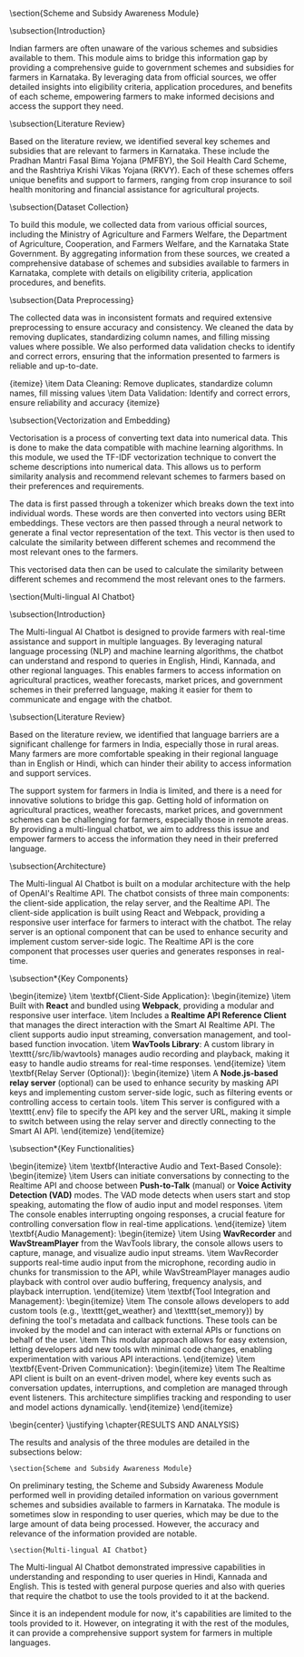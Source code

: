 \section{Scheme and Subsidy Awareness Module}

\subsection{Introduction}

Indian farmers are often unaware of the various schemes and subsidies available to them. This module aims to bridge this information gap by providing a comprehensive guide to government schemes and subsidies for farmers in Karnataka. By leveraging data from official sources, we offer detailed insights into eligibility criteria, application procedures, and benefits of each scheme, empowering farmers to make informed decisions and access the support they need.

\subsection{Literature Review}

Based on the literature review, we identified several key schemes and subsidies that are relevant to farmers in Karnataka. These include the Pradhan Mantri Fasal Bima Yojana (PMFBY), the Soil Health Card Scheme, and the Rashtriya Krishi Vikas Yojana (RKVY). Each of these schemes offers unique benefits and support to farmers, ranging from crop insurance to soil health monitoring and financial assistance for agricultural projects.



\subsection{Dataset Collection}

To build this module, we collected data from various official sources, including the Ministry of Agriculture and Farmers Welfare, the Department of Agriculture, Cooperation, and Farmers Welfare, and the Karnataka State Government. By aggregating information from these sources, we created a comprehensive database of schemes and subsidies available to farmers in Karnataka, complete with details on eligibility criteria, application procedures, and benefits.

\subsection{Data Preprocessing}

The collected data was in inconsistent formats and required extensive preprocessing to ensure accuracy and consistency. We cleaned the data by removing duplicates, standardizing column names, and filling missing values where possible. We also performed data validation checks to identify and correct errors, ensuring that the information presented to farmers is reliable and up-to-date.



{itemize}
\item Data Cleaning: Remove duplicates, standardize column names, fill missing values
\item Data Validation: Identify and correct errors, ensure reliability and accuracy
{itemize}


\subsection{Vectorization and Embedding}

Vectorisation is a process of converting text data into numerical data. This is done to make the data compatible with machine learning algorithms. In this module, we used the TF-IDF vectorization technique to convert the scheme descriptions into numerical data. This allows us to perform similarity analysis and recommend relevant schemes to farmers based on their preferences and requirements.

The data is first passed through a tokenizer which breaks down the text into individual words. These words are then converted into vectors using BERt embeddings. These vectors are then passed through a neural network to generate a final vector representation of the text. This vector is then used to calculate the similarity between different schemes and recommend the most relevant ones to the farmers.

This vectorised data then can be used to calculate the similarity between different schemes and recommend the most relevant ones to the farmers.



\section{Multi-lingual AI Chatbot}

\subsection{Introduction}

The Multi-lingual AI Chatbot is designed to provide farmers with real-time assistance and support in multiple languages. By leveraging natural language processing (NLP) and machine learning algorithms, the chatbot can understand and respond to queries in English, Hindi, Kannada, and other regional languages. This enables farmers to access information on agricultural practices, weather forecasts, market prices, and government schemes in their preferred language, making it easier for them to communicate and engage with the chatbot.

\subsection{Literature Review}

Based on the literature review, we identified that language barriers are a significant challenge for farmers in India, especially those in rural areas. Many farmers are more comfortable speaking in their regional language than in English or Hindi, which can hinder their ability to access information and support services. 

The support system for farmers in India is limited, and there is a need for innovative solutions to bridge this gap. Getting hold of information on agricultural practices, weather forecasts, market prices, and government schemes can be challenging for farmers, especially those in remote areas. By providing a multi-lingual chatbot, we aim to address this issue and empower farmers to access the information they need in their preferred language.


\subsection{Architecture}

The Multi-lingual AI Chatbot is built on a modular architecture with the help of OpenAI's Realtime API. The chatbot consists of three main components: the client-side application, the relay server, and the Realtime API. The client-side application is built using React and Webpack, providing a responsive user interface for farmers to interact with the chatbot. The relay server is an optional component that can be used to enhance security and implement custom server-side logic. The Realtime API is the core component that processes user queries and generates responses in real-time.

\subsection*{Key Components}

\begin{itemize}
    \item \textbf{Client-Side Application}:
        \begin{itemize}
            \item Built with **React** and bundled using **Webpack**, providing a modular and responsive user interface.
            \item Includes a **Realtime API Reference Client** that manages the direct interaction with the Smart AI Realtime API. The client supports audio input streaming, conversation management, and tool-based function invocation.
            \item **WavTools Library**: A custom library in \texttt{/src/lib/wavtools} manages audio recording and playback, making it easy to handle audio streams for real-time responses.
        \end{itemize}
    \item \textbf{Relay Server (Optional)}:
        \begin{itemize}
            \item A **Node.js-based relay server** (optional) can be used to enhance security by masking API keys and implementing custom server-side logic, such as filtering events or controlling access to certain tools.
            \item This server is configured with a \texttt{.env} file to specify the API key and the server URL, making it simple to switch between using the relay server and directly connecting to the Smart AI API.
        \end{itemize}
\end{itemize}

\subsection*{Key Functionalities}

\begin{itemize}
    \item \textbf{Interactive Audio and Text-Based Console}:
        \begin{itemize}
            \item Users can initiate conversations by connecting to the Realtime API and choose between **Push-to-Talk** (manual) or **Voice Activity Detection (VAD)** modes. The VAD mode detects when users start and stop speaking, automating the flow of audio input and model responses.
            \item The console enables interrupting ongoing responses, a crucial feature for controlling conversation flow in real-time applications.
        \end{itemize}
    \item \textbf{Audio Management}:
        \begin{itemize}
            \item Using **WavRecorder** and **WavStreamPlayer** from the WavTools library, the console allows users to capture, manage, and visualize audio input streams.
            \item WavRecorder supports real-time audio input from the microphone, recording audio in chunks for transmission to the API, while WavStreamPlayer manages audio playback with control over audio buffering, frequency analysis, and playback interruption.
        \end{itemize}
    \item \textbf{Tool Integration and Management}:
        \begin{itemize}
            \item The console allows developers to add custom tools (e.g., \texttt{get\_weather} and \texttt{set\_memory}) by defining the tool's metadata and callback functions. These tools can be invoked by the model and can interact with external APIs or functions on behalf of the user.
            \item This modular approach allows for easy extension, letting developers add new tools with minimal code changes, enabling experimentation with various API interactions.
        \end{itemize}
    \item \textbf{Event-Driven Communication}:
        \begin{itemize}
            \item The Realtime API client is built on an event-driven model, where key events such as conversation updates, interruptions, and completion are managed through event listeners. This architecture simplifies tracking and responding to user and model actions dynamically.
        \end{itemize}
\end{itemize}



\begin{center}
	\justifying
	\chapter{RESULTS AND ANALYSIS}

 The results and analysis of the three modules are detailed in the subsections below:

    \section{Scheme and Subsidy Awareness Module} 

On preliminary testing, the Scheme and Subsidy Awareness Module performed well in providing detailed information on various government schemes and subsidies available to farmers in Karnataka. The module is sometimes slow in responding to user queries, which may be due to the large amount of data being processed. However, the accuracy and relevance of the information provided are notable.

    \section{Multi-lingual AI Chatbot}

The Multi-lingual AI Chatbot demonstrated impressive capabilities in understanding and responding to user queries in Hindi, Kannada and English. This is tested with general purpose queries and also with queries that require the chatbot to use the tools provided to it at the backend. 

Since it is an independent module for now, it's capabilities are limited to the tools provided to it. However, on integrating it with the rest of the modules, it can provide a comprehensive support system for farmers in multiple languages.
